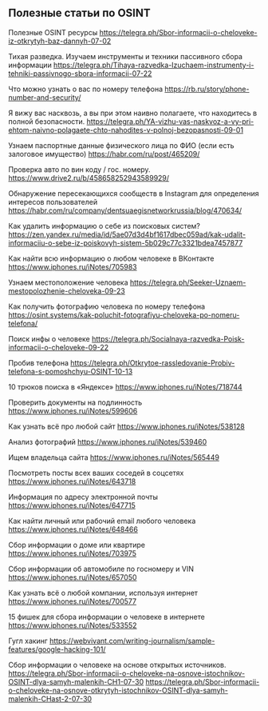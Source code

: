 <h2>Полезные статьи по OSINT</h2>

Полезные OSINT ресурсы
https://telegra.ph/Sbor-informacii-o-cheloveke-iz-otkrytyh-baz-dannyh-07-02

Тихая разведка. Изучаем инструменты и техники пассивного сбора информации
https://telegra.ph/Tihaya-razvedka-Izuchaem-instrumenty-i-tehniki-passivnogo-sbora-informacii-07-22

Что можно узнать о вас по номеру телефона
https://rb.ru/story/phone-number-and-security/

Я вижу вас насквозь, а вы при этом наивно полагаете, что находитесь в полной безопасности.
https://telegra.ph/YA-vizhu-vas-naskvoz-a-vy-pri-ehtom-naivno-polagaete-chto-nahodites-v-polnoj-bezopasnosti-09-01

Узнаем паспортные данные физического лица по ФИО (если есть залоговое имущество)
https://habr.com/ru/post/465209/

Проверка авто по вин коду / гос. номеру.
https://www.drive2.ru/b/458658252943589929/

Обнаружение пересекающихся сообществ в Instagram для определения интересов пользователей<br>
https://habr.com/ru/company/dentsuaegisnetworkrussia/blog/470634/ 

Как удалить информацию о себе из поисковых систем?
https://zen.yandex.ru/media/id/5ae07d3d4bf1617dbec059ad/kak-udalit-informaciiu-o-sebe-iz-poiskovyh-sistem-5b029c77c3321bdea7457877

Как найти всю информацию о любом человеке в ВКонтакте
https://www.iphones.ru/iNotes/705983

Узнаем местоположение человека
https://telegra.ph/Seeker-Uznaem-mestopolozhenie-cheloveka-09-23

Как получить фотографию человека по номеру телефона
https://osint.systems/kak-poluchit-fotografiyu-cheloveka-po-nomeru-telefona/

Поиск инфы о человеке
https://telegra.ph/Socialnaya-razvedka-Poisk-informacii-o-cheloveke-09-22

Пробив телефона 
https://telegra.ph/Otkrytoe-rassledovanie-Probiv-telefona-s-pomoshchyu-OSINT-10-13

10 трюков поиска в «Яндексе»
https://www.iphones.ru/iNotes/718744

Проверить документы на подлинность
https://www.iphones.ru/iNotes/599606

Как узнать всё про любой сайт
https://www.iphones.ru/iNotes/538128

Анализ фотографий
https://www.iphones.ru/iNotes/539460

Ищем владельца сайта
https://www.iphones.ru/iNotes/565449

Посмотреть посты всех ваших соседей в соцсетях
https://www.iphones.ru/iNotes/643718

Информация по адресу электронной почты
https://www.iphones.ru/iNotes/647715

Как найти личный или рабочий email любого человека
https://www.iphones.ru/iNotes/648466

Сбор информации о доме или квартире
https://www.iphones.ru/iNotes/703975

Сбор информации об автомобиле по госномеру и VIN
https://www.iphones.ru/iNotes/657050

Как узнать всё о любой компании, используя интернет
https://www.iphones.ru/iNotes/700577

15 фишек для сбора информации о человеке в интернете
https://www.iphones.ru/iNotes/533552

Гугл хакинг
https://webvivant.com/writing-journalism/sample-features/google-hacking-101/

Сбор информации о человеке на основе открытых источников.
https://telegra.ph/Sbor-informacii-o-cheloveke-na-osnove-istochnikov-OSINT-dlya-samyh-malenkih-CH1-07-30
https://telegra.ph/Sbor-informacii-o-cheloveke-na-osnove-otkrytyh-istochnikov-OSINT-dlya-samyh-malenkih-CHast-2-07-30
